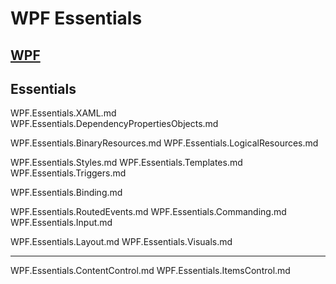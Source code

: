 
# WPF Essentials

## [WPF](https://learn.microsoft.com/en-us/dotnet/desktop/wpf/?source=recommendations&view=netdesktop-7.0)

## Essentials

WPF.Essentials.XAML.md
WPF.Essentials.DependencyPropertiesObjects.md

WPF.Essentials.BinaryResources.md
WPF.Essentials.LogicalResources.md

WPF.Essentials.Styles.md
WPF.Essentials.Templates.md
WPF.Essentials.Triggers.md

WPF.Essentials.Binding.md

WPF.Essentials.RoutedEvents.md
WPF.Essentials.Commanding.md
WPF.Essentials.Input.md

WPF.Essentials.Layout.md
WPF.Essentials.Visuals.md

----

WPF.Essentials.ContentControl.md
WPF.Essentials.ItemsControl.md
